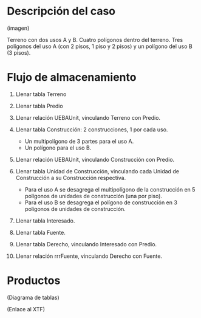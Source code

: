 # Descripción del caso

(imagen)

Terreno con dos usos A y B. Cuatro polígonos dentro del terreno. Tres polígonos del uso A (con 2 pisos, 1 piso y 2 pisos) y un polígono del uso B (3 pisos).

# Flujo de almacenamiento

1. Llenar tabla Terreno
2. Llenar tabla Predio
3. Llenar relación UEBAUnit, vinculando Terreno con Predio.
4. Llenar tabla Construcción: 2 construcciones, 1 por cada uso. 
   + Un multipolígono de 3 partes para el uso A. 
   + Un polígono para el uso B.

5. Llenar relación UEBAUnit, vinculando Construcción con Predio.
6. Llenar tabla Unidad de Construcción, vinculando cada Unidad de Construcción a su Construcción respectiva. 

   + Para el uso A se desagrega el multipolígono de la construcción en 5 polígonos de unidades de construcción (una por piso). 
   + Para el uso B se desagrega el polígono de construcción en 3 polígonos de unidades de construcción. 
   
7. Llenar tabla Interesado.
8. Llenar tabla Fuente.
9. Llenar tabla Derecho, vinculando Interesado con Predio.
10. Llenar relación rrrFuente, vinculando Derecho con Fuente.


# Productos

(Diagrama de tablas)

(Enlace al XTF)
